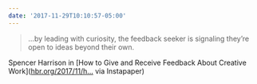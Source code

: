 ```yaml
---
date: '2017-11-29T10:10:57-05:00'
---
```

> …by leading with curiosity, the feedback seeker is signaling they’re open to ideas beyond their own.

Spencer Harrison in [How to Give and Receive Feedback About Creative Work]([hbr.org/2017/11/h...](https://hbr.org/2017/11/how-to-give-and-receive-feedback-about-creative-work)
via Instapaper)
